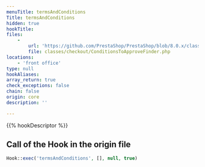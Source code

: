 ```yaml
---
menuTitle: termsAndConditions
Title: termsAndConditions
hidden: true
hookTitle: 
files:
    -
        url: 'https://github.com/PrestaShop/PrestaShop/blob/8.0.x/classes/checkout/ConditionsToApproveFinder.php'
        file: classes/checkout/ConditionsToApproveFinder.php
locations:
    - 'front office'
type: null
hookAliases: 
array_return: true
check_exceptions: false
chain: false
origin: core
description: ''

---
```


{{% hookDescriptor %}}

## Call of the Hook in the origin file

```php
Hook::exec('termsAndConditions', [], null, true)
```
